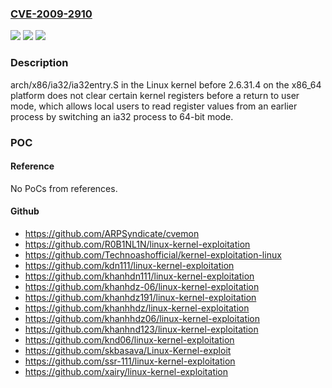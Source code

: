 ### [CVE-2009-2910](https://cve.mitre.org/cgi-bin/cvename.cgi?name=CVE-2009-2910)
![](https://img.shields.io/static/v1?label=Product&message=n%2Fa&color=blue)
![](https://img.shields.io/static/v1?label=Version&message=%3D%20n%2Fa%20&color=brighgreen)
![](https://img.shields.io/static/v1?label=Vulnerability&message=n%2Fa&color=brighgreen)

### Description

arch/x86/ia32/ia32entry.S in the Linux kernel before 2.6.31.4 on the x86_64 platform does not clear certain kernel registers before a return to user mode, which allows local users to read register values from an earlier process by switching an ia32 process to 64-bit mode.

### POC

#### Reference
No PoCs from references.

#### Github
- https://github.com/ARPSyndicate/cvemon
- https://github.com/R0B1NL1N/linux-kernel-exploitation
- https://github.com/Technoashofficial/kernel-exploitation-linux
- https://github.com/kdn111/linux-kernel-exploitation
- https://github.com/khanhdn111/linux-kernel-exploitation
- https://github.com/khanhdz-06/linux-kernel-exploitation
- https://github.com/khanhdz191/linux-kernel-exploitation
- https://github.com/khanhhdz/linux-kernel-exploitation
- https://github.com/khanhhdz06/linux-kernel-exploitation
- https://github.com/khanhnd123/linux-kernel-exploitation
- https://github.com/knd06/linux-kernel-exploitation
- https://github.com/skbasava/Linux-Kernel-exploit
- https://github.com/ssr-111/linux-kernel-exploitation
- https://github.com/xairy/linux-kernel-exploitation

